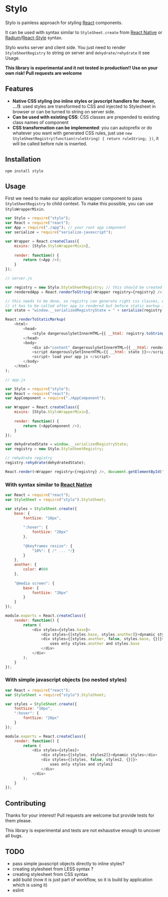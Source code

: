 # Stylo

Stylo is painless approach for styling [React](https://facebook.github.io/react/) components.

It can be used with syntax similar to `StyleSheet.create` from [React Native](http://facebook.github.io/react-native/docs/stylesheet.html#content) or [Radium](https://github.com/FormidableLabs/radium)/[React-Style](https://github.com/js-next/react-style) syntax.

Stylo works server and client side. You just need to render `StyleSheetRegistry` to string on server and `dehydrate/rehydrate` it see Usage.

**This library is experimental and it not tested in production!! Use on your own risk! Pull requests are welcome**

## Features

* **Native CSS styling (no inline styles or javscript handlers for :hover, ...!)**: used styles are transformed to CSS and injected to Stylesheet in browser or can be turned to string on server side.
* **Can be used with existing CSS**: CSS classes are prepended to existing class names of component
* **CSS transformation can be implemented**: you can autoprefix or do whatever you want with generated CSS rules, just use `new StyleSheetRegistry(function(ruleString) { return ruleString; })`, it will be called before rule is inserted.

## Installation

`npm install stylo`

## Usage

First we need to make our application wrapper component to pass `StyleSheetRegistry` to child context. To make this possible, you can use `StyloWrapperMixin`.

```js
var Stylo = require("stylo");
var React = require("react");
var App = require("./app"); // your root app component
var serialize = require("serialize-javascript");

var Wrapper = React.createClass({
    mixins: [Stylo.StyloWrapperMixin],
    
    render: function() {
        return (<App />);
    }
});

// server.js

var registry = new Stylo.StyleSheetRegistry; // this should be created on every request! so every request has isolated styles
var renderedApp = React.renderToString(<Wrapper registry={registry} />);

// this needs to be done, so registry can generate right css classes, etc
// it has to be called after app is rendered but before static markup is rendered otherwise registry will be empty
var state = "window.__serializedRegistryState = " + serialize(registry.dehydrate) + ";";

React.renderToStaticMarkup(
    <html>
        <head>
            <style dangerouslySetInnerHTML={{ __html: registry.toString() }} />
        </head>
        <body>
            <div id="content" dangerouslySetInnerHTML={{ __html: renderedApp }} />
            <script dangerouslySetInnerHTML={{ __html: state }}></script>
            <script> load your app js </script>
        </body>
    </html>
);

// app.js

var Stylo = require("stylo");
var React = require("react");
var AppComponent = require("./AppComponent");

var Wrapper = React.createClass({
    mixins: [Stylo.StyloWrapperMixin],
    
    render: function() {
        return (<AppComponent />);
    }
});

var dehydratedState = window.__serializedRegistryState;
var registry = new Stylo.StyleSheetRegistry;

// rehydrate registry
registry.rehydrate(dehydratedState);

React.render(<Wrapper registry={registry} />, document.getElementById("content"));
```

### With syntax similar to [React Native](http://facebook.github.io/react-native/docs/stylesheet.html#content)

```js
var React = require("react");
var StyleSheet = require("stylo").StyleSheet;

var styles = StyleSheet.create({
    base: {
        fontSize: "10px",
        
        ":hover": {
            fontSize: "20px"
        },
        
        "@keyframes resize": {
            "10%": { /* ... */}
        }
    },
    another: {
        color: #000
    },
    
    "@media screen": {
        base: {
            fontSize: "20px"
        }
    }
});

module.exports = React.createClass({
    render: function() {
        return (
            <div styles={styles.base}>
                <div styles={[styles.base, styles.another]}>dynamic styles</div>
                <div styles={[styles.another, false, styles.base, {}]}>
                    uses only styles.another and styles.base
                </div>
            </div>
        );
    }
});
```

### With simple javascript objects (no nested styles)

```js
var React = require("react");
var StyleSheet = require("stylo").StyleSheet;

var styles = StyleSheet.create({
    fontSize: "10px",
    ":hover": {
        fontSize: "20px"
    }
});

module.exports = React.createClass({
    render: function() {
        return (
            <div styles={styles}>
                <div styles={[styles, styles2]}>dynamic styles</div>
                <div styles={[styles, false, styles2, {}]}>
                    uses only styles and styles2
                </div>
            </div>
        );
    }
});
```

## Contributing

Thanks for your interest! Pull requests are welcome but provide tests for them please.

This library is experimental and tests are not exhaustive enough to uncover all bugs.
 
## TODO

* pass simple javascript objects directly to inline styles?
* creating stylesheet from LESS syntax ?
* creating stylesheet from CSS syntax
* add build (now it is just part of workflow, so it is build by application which is using it)
* eslint
